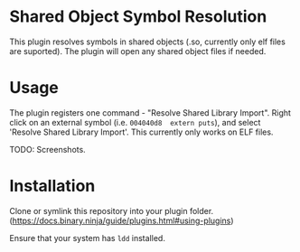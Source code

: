 # Shared Object Symbol Resolution

This plugin resolves symbols in shared objects (.so, currently only elf files are suported). The plugin will open any shared object files if needed.

# Usage

The plugin registers one command - "Resolve Shared Library Import". Right click on an external symbol (i.e. `004040d8  extern puts`), and select 'Resolve Shared Library Import'. This currently only works on ELF files.

TODO: Screenshots.

# Installation

Clone or symlink this repository into your plugin folder. (https://docs.binary.ninja/guide/plugins.html#using-plugins)

Ensure that your system has `ldd` installed.
